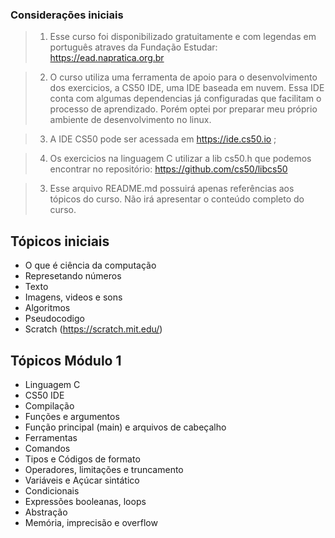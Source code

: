 
### Considerações iniciais

> 1. Esse curso foi disponibilizado gratuitamente e com legendas em português atraves da Fundação Estudar: https://ead.napratica.org.br

> 2. O curso utiliza uma ferramenta de apoio para o desenvolvimento dos exercicios, a CS50 IDE, uma IDE baseada em nuvem. Essa IDE conta com algumas dependencias já configuradas que facilitam o processo de aprendizado. Porém optei por preparar meu próprio ambiente de desenvolvimento no linux.

> 3. A IDE CS50 pode ser acessada em https://ide.cs50.io ;

> 4. Os exercicios na linguagem C utilizar a lib cs50.h que podemos encontrar no repositório: https://github.com/cs50/libcs50

> 3. Esse arquivo README.md possuirá apenas referências aos tópicos do curso. Não irá apresentar o conteúdo completo do curso.


## Tópicos iniciais

- O que é ciência da computação
- Represetando números
- Texto
- Imagens, videos e sons
- Algoritmos
- Pseudocodigo
- Scratch (https://scratch.mit.edu/)

## Tópicos Módulo 1

- Linguagem C
- CS50 IDE
- Compilação
- Funções e argumentos
- Função principal (main) e arquivos de cabeçalho
- Ferramentas
- Comandos
- Tipos e Códigos de formato
- Operadores, limitações e truncamento
- Variáveis e Açúcar sintático
- Condicionais
- Expressões booleanas, loops
- Abstração
- Memória, imprecisão e overflow